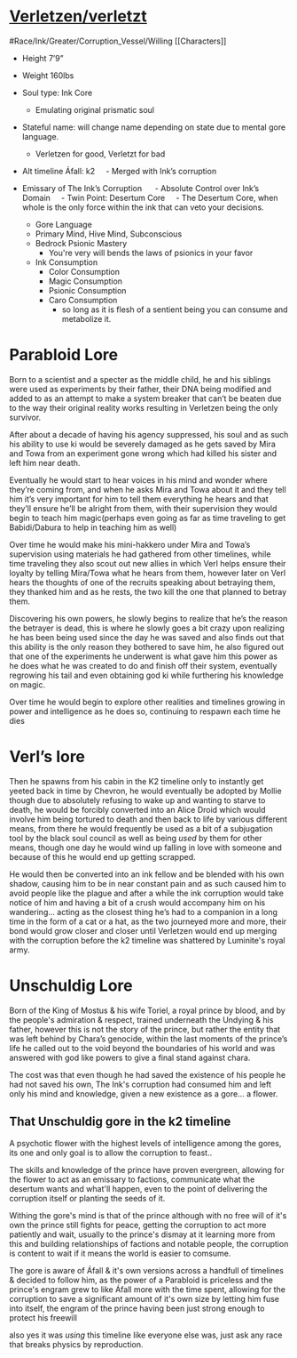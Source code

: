 # [Verletzen/verletzt](https://docs.google.com/document/d/1-7O3YOnHPJjFHja4SkgKrNQTMNgAhLfHnzjNVfCtoHk/edit)
#Race/Ink/Greater/Corruption_Vessel/Willing [[Characters]]
- Height 7’9”
- Weight 160lbs
- Soul type: Ink Core 
	-  Emulating original prismatic soul
- Stateful name: will change name depending on state due to mental gore language.
	- Verletzen for good, Verletzt for bad
- Alt timeline Áfall: k2
    - Merged with Ink’s corruption 

- Emissary of The Ink’s Corruption 
    - Absolute Control over Ink’s Domain
    - Twin Point: Desertum Core
	    - The Desertum Core, when whole is the only force within the ink that can veto your decisions.
	- Gore Language
	- Primary Mind, Hive Mind, Subconscious 
	- Bedrock Psionic Mastery
		-  You're very will bends the laws of psionics in your favor
	-  Ink Consumption
		- Color Consumption
		- Magic Consumption
		- Psionic Consumption
		- Caro Consumption
			- so long as it is flesh of a sentient being you can consume and metabolize it.

# Parabloid Lore
Born to a scientist and a specter as the middle child, he and his siblings were used as experiments by their father, their DNA being modified and added to as an attempt to make a system breaker that can’t be beaten due to the way their original reality works resulting in Verletzen being the only survivor.

After about a decade of having his agency suppressed, his soul and as such his ability to use ki would be severely damaged as he gets saved by Mira and Towa from an experiment gone wrong which had killed his sister and left him near death.

Eventually he would start to hear voices in his mind and wonder where they’re coming from, and when he asks Mira and Towa about it and they tell him it’s very important for him to tell them everything he hears and that they’ll ensure he’ll be alright from them, with their supervision they would begin to teach him magic(perhaps even going as far as time traveling to get Babidi/Dabura to help in teaching him as well)

Over time he would make his mini-hakkero under Mira and Towa’s supervision using materials he had gathered from other timelines, while time traveling they also scout out new allies in which Verl helps ensure their loyalty by telling Mira/Towa what he hears from them, however later on Verl hears the thoughts of one of the recruits speaking about betraying them, they thanked him and as he rests, the two kill the one that planned to betray them.

Discovering his own powers, he slowly begins to realize that he’s the reason the betrayer is dead, this is where he slowly goes a bit crazy upon realizing he has been being used since the day he was saved and also finds out that this ability is the only reason they bothered to save him, he also figured out that one of the experiments he underwent is what gave him this power as he does what he was created to do and finish off their system, eventually regrowing his tail and even obtaining god ki while furthering his knowledge on magic.

Over time he would begin to explore other realities and timelines growing in power and intelligence as he does so, continuing to respawn each time he dies

# Verl’s lore

Then he spawns from his cabin in the K2 timeline only to instantly get yeeted back in time by Chevron, he would eventually be adopted by Mollie though due to absolutely refusing to wake up and wanting to starve to death, he would be forcibly converted into an Alice Droid which would involve him being tortured to death and then back to life by various different means, from there he would frequently be used as a bit of a subjugation tool by the black soul council as well as being *used* by them for other means, though one day he would wind up falling in love with someone and because of this he would end up getting scrapped.

He would then be converted into an ink fellow and be blended with his own shadow, causing him to be in near constant pain and as such caused him to avoid people like the plague and after a while the ink corruption would take notice of him and having a bit of a crush would accompany him on his wandering… acting as the closest thing he’s had to a companion in a long time in the form of a cat or a hat, as the two journeyed more and more, their bond would grow closer and closer until Verletzen would end up merging with the corruption before the k2 timeline was shattered by Luminite's royal army.


# Unschuldig Lore
Born of the King of Mostus & his wife Toriel, a royal prince by blood, and by the people's admiration & respect, trained underneath the Undying & his father, however this is not the story of the prince, but rather the entity that was left behind by Chara’s genocide, within the last moments of the prince’s life he called out to the void beyond the boundaries of his world and was answered with god like powers to give a final stand against chara.

The cost was that even though he had saved the existence of his people he had not saved his own, The Ink's corruption had consumed him and left only his mind and knowledge, given a new existence as a gore... a flower.

## That Unschuldig gore in the k2 timeline
A psychotic flower with the highest levels of intelligence among the gores, its one and only goal is to allow the corruption to feast..

The skills and knowledge of the prince have proven evergreen, allowing for the flower to act as an emissary to factions, communicate what the desertum wants and what'll happen, even to the point of delivering the corruption itself or planting the seeds of it.

Withing the gore's mind is that of the prince although with no free will of it's own the prince still fights for peace, getting the corruption to act more patiently and wait, usually to the prince's dismay at it learning more from this and building relationships of factions and notable people, the corruption is content to wait if it means the world is easier to comsume.

The gore is aware of Áfall & it's own versions across a handfull of timelines & decided to follow him, as the power of a Parabloid is priceless and the prince's engram grew to like Áfall more with the time spent, allowing for the corruption to save a significant amount of it's own size by letting him fuse into itself, the engram of the prince having been just strong enough to protect his freewill

also yes it was *using* this timeline like everyone else was, just ask any race that breaks physics by reproduction.